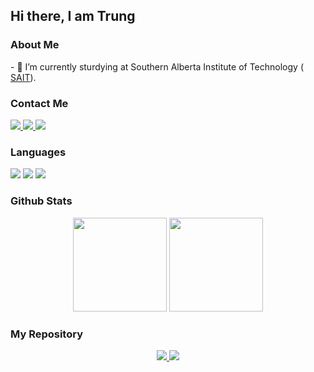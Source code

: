 <h2>Hi there, I am Trung</h2>
<h3>About Me</h3>
<p>
- 🔭 I’m currently sturdying at  Southern Alberta Institute of Technology ( <a href="https://www.sait.ca">SAIT</a>).
</p>
<h3>Contact Me</h3>
<p>
 <a href="https://www.facebook.com/phan.thanhtrung.1409/">
          <img src ="https://img.shields.io/badge/Facebook-%231877F2.svg?style=for-the-badge&logo=Facebook&logoColor=white">
  </a>
  <a href="https://www.linkedin.com/in/trung-phan-9a588b226/">
    <img src ="https://img.shields.io/badge/linkedin-%230077B5.svg?style=for-the-badge&logo=linkedin&logoColor=white">
               </a>
  </a>
  <a href="discordapp.com/users/335068281188777986">
    <img src ="https://img.shields.io/badge/Discord-%235865F2.svg?style=for-the-badge&logo=discord&logoColor=white">
               </a>
          </p>
<h3>Languages</h3>
<p>
 <img  src ="https://img.shields.io/badge/java-%23ED8B00.svg?style=for-the-badge&logo=java&logoColor=white"/>
  <img  src ="https://img.shields.io/badge/javascript-%23323330.svg?style=for-the-badge&logo=javascript&logoColor=%23F7DF1E"/>
  <img  src ="https://img.shields.io/badge/html5-%23E34F26.svg?style=for-the-badge&logo=html5&logoColor=white"/>           
</p>
<h3> Github Stats </h3>
<p align="center" >
<img  src="https://github-readme-stats.vercel.app/api?username=TrungPhan1409&theme=highcontrast&show_icons=true"  height="150px" />
  <img  src="https://github-readme-stats.vercel.app/api/top-langs/?username=TrungPhan1409&layout=compact"  height="150px"/>
</p>
<h3>My Repository</h3>
<p align="center">
<a href="https://github.com/TrungPhan1409/Week3Lab_Calculators">
    <img src="https://github-readme-stats.vercel.app/api/pin/?username=TrungPhan1409&repo=Week3Lab_Calculators&theme=merko"/>
<a href="https://github.com/TrungPhan1409/Week4_Lab">
    <img src="https://github-readme-stats.vercel.app/api/pin/?username=TrungPhan1409&repo=Week4_Lab&theme=dark"/>
</p>


